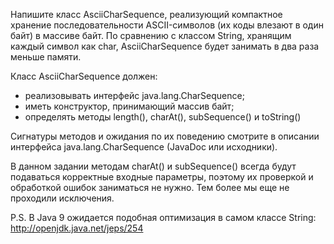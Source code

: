 Напишите класс AsciiCharSequence, реализующий компактное хранение последовательности ASCII-символов (их коды влезают в один байт) в массиве байт. По сравнению с классом String, хранящим каждый символ как char, AsciiCharSequence будет занимать в два раза меньше памяти.

Класс AsciiCharSequence должен:

* реализовывать интерфейс java.lang.CharSequence;
* иметь конструктор, принимающий массив байт;
* определять методы length(), charAt(), subSequence() и toString()

Сигнатуры методов и ожидания по их поведению смотрите в описании интерфейса java.lang.CharSequence (JavaDoc или исходники).

В данном задании методам charAt() и subSequence() всегда будут подаваться корректные входные параметры, поэтому их проверкой и обработкой ошибок заниматься не нужно. Тем более мы еще не проходили исключения.

P.S. В Java 9 ожидается подобная оптимизация в самом классе String: http://openjdk.java.net/jeps/254
